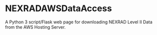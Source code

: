 # NEXRADAWSDataAccess
A Python 3 script/Flask web page for downloading NEXRAD Level II Data from the AWS Hosting Server.
